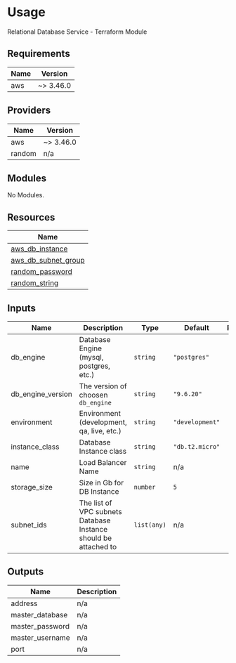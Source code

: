 # Usage

<!--- BEGIN_TF_DOCS --->
Relational Database Service - Terraform Module

## Requirements

| Name | Version |
|------|---------|
| aws | ~> 3.46.0 |

## Providers

| Name | Version |
|------|---------|
| aws | ~> 3.46.0 |
| random | n/a |

## Modules

No Modules.

## Resources

| Name |
|------|
| [aws_db_instance](https://registry.terraform.io/providers/hashicorp/aws/latest/docs/resources/db_instance) |
| [aws_db_subnet_group](https://registry.terraform.io/providers/hashicorp/aws/latest/docs/resources/db_subnet_group) |
| [random_password](https://registry.terraform.io/providers/hashicorp/random/latest/docs/resources/password) |
| [random_string](https://registry.terraform.io/providers/hashicorp/random/latest/docs/resources/string) |

## Inputs

| Name | Description | Type | Default | Required |
|------|-------------|------|---------|:--------:|
| db\_engine | Database Engine (mysql, postgres, etc.) | `string` | `"postgres"` | no |
| db\_engine\_version | The version of choosen `db_engine` | `string` | `"9.6.20"` | no |
| environment | Environment (development, qa, live, etc.) | `string` | `"development"` | no |
| instance\_class | Database Instance class | `string` | `"db.t2.micro"` | no |
| name | Load Balancer Name | `string` | n/a | yes |
| storage\_size | Size in Gb for DB Instance | `number` | `5` | no |
| subnet\_ids | The list of VPC subnets Database Instance should be attached to | `list(any)` | n/a | yes |

## Outputs

| Name | Description |
|------|-------------|
| address | n/a |
| master\_database | n/a |
| master\_password | n/a |
| master\_username | n/a |
| port | n/a |

<!--- END_TF_DOCS --->

